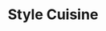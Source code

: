 ---
title: "Style Cuisine"
url: /fleury-les-aubrais/style-cuisine-rue-andre-dessaux/
shop: cuisine
---